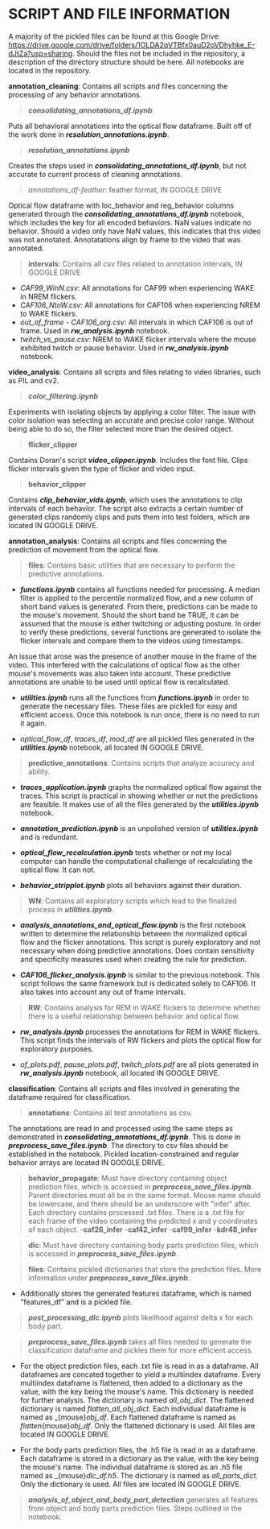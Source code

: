 # SCRIPT AND FILE INFORMATION
A majority of the pickled files can be found at this Google Drive: https://drive.google.com/drive/folders/1OLDA2qVTBfx0auD2oVDhyhke_E-dJtZa?usp=sharing. Should the files not be included in the repository, a description of the directory structure should be here. All notebooks are located in the repository. 

**annotation_cleaning**: Contains all scripts and files concerning the processing of any behavior annotations.
>***consolidating_annotations_df.ipynb***

Puts all behavioral annotations into the optical flow dataframe. Built off of the work done in ***resolution_annotations.ipynb***.

>***resolution_annotations.ipynb***

Creates the steps used in ***consolidating_annotations_df.ipynb***, but not accurate to current process of cleaning annotations.

> _annotations_df-feather_: feather format, IN GOOGLE DRIVE

Optical flow dataframe with loc_behavior and reg_behavior columns generated through the ***consolidating_annotations_df.ipynb*** notebook, which includes the key for all encoded behaviors. NaN values indicate no behavior. Should a video only have NaN values, this indicates that this video was not annotated. Annotatations align by frame to the video that was annotated. 

> **intervals**: Contains all csv files related to annotation intervals, IN GOOGLE DRIVE
- _CAF99_WinN.csv_: All annotations for CAF99 when experiencing WAKE in NREM flickers. 
- _CAF106_NtoW.csv_: All annotations for CAF106 when experiencing NREM to WAKE flickers. 
- _out_of_frame - CAF106_org.csv_: All intervals in which CAF106 is out of frame. Used in ***rw_analysis.ipynb*** notebook.
- _twitch_vs_pause.csv_: NREM to WAKE flicker intervals where the mouse exhibited twitch or pause behavior. Used in ***rw_analysis.ipynb*** notebook. 

**video_analysis**: Contains all scripts and files relating to video libraries, such as PIL and cv2. 
> ***color_filtering.ipynb***

Experiments with isolating objects by applying a color filter. The issue with color isolation was selecting an accurate and precise color range. Without being able to do so, the filter selected more than the desired object. 

>**flicker_clipper**

Contains Doran's script ***video_clipper.ipynb***. Includes the font file. Clips flicker intervals given the type of flicker and video input. 

>**behavior_clipper**

Contains ***clip_behavior_vids.ipynb***, which uses the annotations to clip intervals of each behavior. The script also extracts a certain number of generated clips randomly clips and puts them into test folders, which are located IN GOOGLE DRIVE.

**annotation_analysis**: Contains all scripts and files concerning the prediction of movement from the optical flow.
> **files**: Contains basic utilities that are necessary to perform the predictive annotations. 
- ***functions.ipynb*** contains all functions needed for processing. A median filter is applied to the percentile normalized flow, and a new column of short band values is generated. From there, predictions can be made to the mouse's movement. Should the short band be TRUE, it can be assumed that the mouse is either twitching or adjusting posture. In order to verify these predictions, several functions are generated to isolate the flicker intervals and compare them to the videos using timestamps. 

An issue that arose was the presence of another mouse in the frame of the video. This interfered with the calculations of optical flow as the other mouse's movements was also taken into account. These predictive annotations are unable to be used until optical flow is recalculated. 

- ***utilities.ipynb*** runs all the functions from ***functions.ipynb*** in order to generate the necessary files. These files are pickled for easy and efficient access. Once this notebook is run once, there is no need to run it again. 

- _optical_flow_df_, _traces_df_, _mod_df_ are all pickled files generated in the ***utilities.ipynb*** notebook, all located IN GOOGLE DRIVE.

> **predictive_annotations**: Contains scripts that analyze accuracy and ability.
- ***traces_application.ipynb*** graphs the normalized optical flow against the traces. This script is practical in showing whether or not the predictions are feasible. It makes use of all the files generated by the ***utilities.ipynb*** notebook.

- ***annotation_prediction.ipynb*** is an unpolished version of ***utilities.ipynb*** and is redundant.

- ***optical_flow_recalculation.ipynb*** tests whether or not my local computer can handle the computational challenge of recalculating the optical flow. It can not. 

- ***behavior_stripplot.ipynb*** plots all behaviors against their duration.

>**WN**: Contains all exploratory scripts which lead to the finalized process in ***utilities.ipynb***.
- ***analysis_annotations_and_optical_flow.ipynb*** is the first notebook written to determine the relationship between the normalized optical flow and the flicker annotations. This script is purely exploratory and not necessary when doing predictive annotations. Does contain sensitivity and specificity measures used when creating the rule for prediction. 

- ***CAF106_flicker_analysis.ipynb*** is similar to the previous notebook. This script follows the same framework but is dedicated solely to CAF106. It also takes into account any out of frame intervals.

>**RW**: Contains analysis for REM in WAKE flickers to determine whether there is a useful relationship between behavior and optical flow. 
- ***rw_analysis.ipynb*** processes the annotations for REM in WAKE flickers. This script finds the intervals of RW flickers and plots the optical flow for exploratory purposes. 

- _of_plots.pdf_, _pause_plots.pdf_, _twitch_plots.pdf_ are all plots generated in ***rw_analysis.ipynb*** notebook, all located IN GOOGLE DRIVE.

**classification**: Contains all scripts and files involved in generating the dataframe required for classification.
>**annotations**: Contains all test annotations as csv.

The annotations are read in and processed using the same steps as demonstrated in ***consolidating_annotations_df.ipynb***. This is done in ***preprocess_save_files.ipynb***. The directory to csv files should be established in the notebook. Pickled location-constrained and regular behavior arrays are located IN GOOGLE DRIVE. 

>**behavior_propagate**: Must have directory containing object prediction files, which is accessed in ***preprocess_save_files.ipynb***. Parent directories must all be in the same format. Mouse name should be lowercase, and there should be an underscore with "infer" after. Each directory contains processed .txt files. There is a .txt file for each frame of the video containing the predicted x and y coordinates of each object.
-**caf26_infer**
-**caf42_infer**
-**caf99_infer**
-**kdr48_infer**

>**dlc**: Must have directory containing body parts prediction files, which is accessed in ***preprocess_save_files.ipynb***.

>**files**: Contains pickled dictionaries that store the prediction files. More information under ***preprocess_save_files.ipynb***. 

- Additionally stores the generated features dataframe, which is named "features_df" and is a pickled file. 

>***post_processing_dlc.ipynb*** plots likelihood against delta x for each body part. 

>***preprocess_save_files.ipynb*** takes all files needed to generate the classification dataframe and pickles them for more efficient access. 
- For the object prediction files, each .txt file is read in as a dataframe. All dataframes are concated together to yield a multiindex dataframe. Every multiindex dataframe is flattened, then added to a dictionary as the value, with the key being the mouse's name. This dictionary is needed for further analysis. The dictionary is named _all_obj_dict_. The flattened dictionary is named _flatten_all_obj_dict_. Each individual dataframe is named as _{mouse}_obj_df_. Each flattened dataframe is named as _flatten_{mouse}_obj_df_. Only the flattened dictionary is used. All files are located IN GOOGLE DRIVE.

- For the body parts prediction files, the .h5 file is read in as a dataframe. Each dataframe is stored in a dictionary as the value, with the key being the mouse's name. The individual dataframe is stored as an .h5 file named as _{mouse}_dlc_df.h5_. The dictionary is named as _all_parts_dict_. Only the dictionary is used. All files are located IN GOOGLE DRIVE.

>***analysis_of_object_and_body_part_detection*** generates all features from object and body parts prediction files. Steps outlined in the notebook. 















